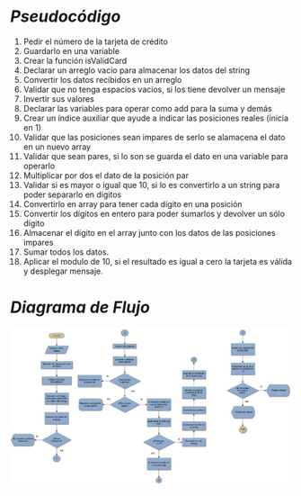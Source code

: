 # *Pseudocódigo*

1. Pedir el número de la tarjeta de crédito
2. Guardarlo en una variable
3. Crear la función isValidCard
4. Declarar un arreglo vacío para almacenar los datos del string
5. Convertir los datos recibidos en un arreglo
6. Validar que no tenga espacios vacíos, si los tiene devolver un mensaje
7. Invertir sus valores
8. Declarar las variables para operar como add para la suma y demás
9. Crear un índice auxiliar que ayude a indicar las posiciones reales (inicia en 1)
10. Validar que las posiciones sean impares de serlo se alamacena el dato en un nuevo array
11. Validar que sean pares, si lo son se guarda el dato en una variable para operarlo
12. Multiplicar por dos el dato de la posición par
13. Validar si es mayor o igual que 10, si lo es convertirlo a un string para poder separarlo en dígitos
14. Convertirlo en array para tener cada dígito en una posición
15. Convertir los dígitos en entero para poder sumarlos y devolver un sólo dígito
16. Almacenar el dígito en el array junto con los datos de las posiciones impares
17. Sumar todos los datos.
18. Aplicar el modulo de 10, si el resultado es igual a cero la tarjeta es válida y desplegar mensaje.

# *Diagrama de Flujo*
![diagrama](./assets/images/FlowChart.jpg)
